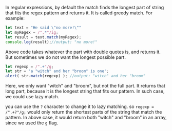 In regular expressions, by default the match finds the longest part of string that fits the regex pattern and returns it. It is called greedy match. 
For example: 
```js
let text = "He said \"no more!\""
let myRegex = /".*"/ig;
let result = text.match(myRegex);
console.log(result);//output: "no more!"
```
Above code takes whatever the part with double quotes is, and returns it. But sometimes we do not want the longest possible part. 
```js
let regexp = /".+"/g; 
let str = 'a "witch" and her "broom" is one'; 
alert( str.match(regexp) ); //output: "witch" and her "broom"
```
Here, we only want "witch" and "broom", but not the full part. It returns that long part, because it is the longest string that fits our pattern. In such case, we could use lazy match. 

you can use the `?` character to change it to lazy matching. 
so `regexp = /".+?"/g;` would only return the shortest parts of the string that match the pattern. In above case, it would return both "witch" and "broom" in an array, since we used the `g` flag. 

